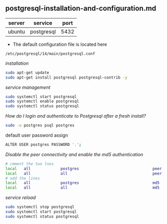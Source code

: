 postgresql-installation-and-configuration.md
---

|server|service|port|
|---|---|---|
|ubuntu| postgresql|5432|

* The default configuration file is located here

`/etc/postgresql/14/main/postgresql.conf`


_installation_

```bash
sudo apt-get update 
sudo apt-get install postgresql postgresql-contrib -y

```

_service management_

```bash
sudo systemctl start postgresql
sudo systemctl enable postgresql
sudo systemctl status postgresql
```

_How do I login and authenticate to Postgresql after a fresh install?_

```bash
sudo -u postgres psql postgres
```

default user password assign

```bash
ALTER USER postgres PASSWORD '.';
```

_Disable the peer connectivity and enable the md5 authentication_

```bash
# cmment the two lnes
local   all             postgres                                peer
local   all             all                                     peer
# add the lines
local   all             postgres                                md5
local   all             all                                     md5
```
_service reload_

```bash
sudo systemctl stop postgresql
sudo systemctl start postgresql
sudo systemctl status postgresql
```

